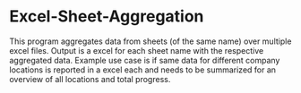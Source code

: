# Excel-Sheet-Aggregation
This program aggregates data from sheets (of the same name) over multiple excel files. Output is a excel for each sheet name with the respective aggregated data. Example use case is if same data for different company locations is reported in a excel each and needs to be summarized for an overview of all locations and total progress.
